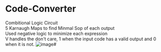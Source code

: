 # Code-Converter
Combitional Logic Circuit\
5 Karnaugh Maps to find Minmal Sop of each output\
Used negative logic to minimize each expression\
V handles the don't care, 1 when the input code has a valid output and 0 when it is not.
![image](https://github.com/DDI-0/Code-Converter-/assets/136271811/97f7a8a9-42f7-4476-a3e4-a8ad932fc002)#
